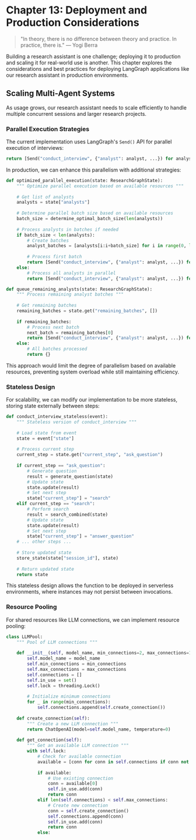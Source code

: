 # Chapter 13: Deployment and Production Considerations

> "In theory, there is no difference between theory and practice. In practice, there is." — Yogi Berra

Building a research assistant is one challenge; deploying it to production and scaling it for real-world use is another. This chapter explores the considerations and best practices for deploying LangGraph applications like our research assistant in production environments.

## Scaling Multi-Agent Systems

As usage grows, our research assistant needs to scale efficiently to handle multiple concurrent sessions and larger research projects.

### Parallel Execution Strategies

The current implementation uses LangGraph's `Send()` API for parallel execution of interviews:

```python
return [Send("conduct_interview", {"analyst": analyst, ...}) for analyst in state["analysts"]]
```

In production, we can enhance this parallelism with additional strategies:

```python
def optimized_parallel_execution(state: ResearchGraphState):
    """ Optimize parallel execution based on available resources """
    
    # Get list of analysts
    analysts = state["analysts"]
    
    # Determine parallel batch size based on available resources
    batch_size = determine_optimal_batch_size(len(analysts))
    
    # Process analysts in batches if needed
    if batch_size < len(analysts):
        # Create batches
        analyst_batches = [analysts[i:i+batch_size] for i in range(0, len(analysts), batch_size)]
        
        # Process first batch
        return [Send("conduct_interview", {"analyst": analyst, ...}) for analyst in analyst_batches[0]] + [Send("queue_remaining_analysts", {"remaining_batches": analyst_batches[1:]})]
    else:
        # Process all analysts in parallel
        return [Send("conduct_interview", {"analyst": analyst, ...}) for analyst in analysts]

def queue_remaining_analysts(state: ResearchGraphState):
    """ Process remaining analyst batches """
    
    # Get remaining batches
    remaining_batches = state.get("remaining_batches", [])
    
    if remaining_batches:
        # Process next batch
        next_batch = remaining_batches[0]
        return [Send("conduct_interview", {"analyst": analyst, ...}) for analyst in next_batch] + [Send("queue_remaining_analysts", {"remaining_batches": remaining_batches[1:]})]
    else:
        # All batches processed
        return {}
```

This approach would limit the degree of parallelism based on available resources, preventing system overload while still maintaining efficiency.

### Stateless Design

For scalability, we can modify our implementation to be more stateless, storing state externally between steps:

```python
def conduct_interview_stateless(event):
    """ Stateless version of conduct_interview """
    
    # Load state from event
    state = event["state"]
    
    # Process current step
    current_step = state.get("current_step", "ask_question")
    
    if current_step == "ask_question":
        # Generate question
        result = generate_question(state)
        # Update state
        state.update(result)
        # Set next step
        state["current_step"] = "search"
    elif current_step == "search":
        # Perform search
        result = search_combined(state)
        # Update state
        state.update(result)
        # Set next step
        state["current_step"] = "answer_question"
    # ... other steps ...
    
    # Store updated state
    store_state(state["session_id"], state)
    
    # Return updated state
    return state
```

This stateless design allows the function to be deployed in serverless environments, where instances may not persist between invocations.

### Resource Pooling

For shared resources like LLM connections, we can implement resource pooling:

```python
class LLMPool:
    """ Pool of LLM connections """
    
    def __init__(self, model_name, min_connections=2, max_connections=10):
        self.model_name = model_name
        self.min_connections = min_connections
        self.max_connections = max_connections
        self.connections = []
        self.in_use = set()
        self.lock = threading.Lock()
        
        # Initialize minimum connections
        for _ in range(min_connections):
            self.connections.append(self.create_connection())
    
    def create_connection(self):
        """ Create a new LLM connection """
        return ChatOpenAI(model=self.model_name, temperature=0)
    
    def get_connection(self):
        """ Get an available LLM connection """
        with self.lock:
            # Check for available connection
            available = [conn for conn in self.connections if conn not in self.in_use]
            
            if available:
                # Use existing connection
                conn = available[0]
                self.in_use.add(conn)
                return conn
            elif len(self.connections) < self.max_connections:
                # Create new connection
                conn = self.create_connection()
                self.connections.append(conn)
                self.in_use.add(conn)
                return conn
            else:
